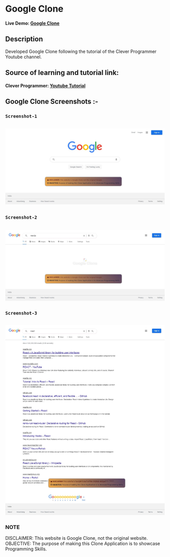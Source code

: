 # Google Clone

#### Live Demo: [Google Clone](https://cloneapp111.web.app/)

## Description

Developed Google Clone following the tutorial of the Clever Programmer Youtube channel.

## Source of learning and tutorial link:

#### Clever Programmer: [Youtube Tutorial](https://youtu.be/DAWWf7q8sqM?list=PL-J2q3Ga50oMQa1JdSJxYoZELwOJAXExP)

## Google Clone Screenshots :-

### `Screenshot-1`

## ![screenshot-1](https://github.com/DalpatRathore/Google-Clone-App/blob/main/screenshots/screenshot-1.jpg)

### `Screenshot-2`

## ![screenshot-2](https://github.com/DalpatRathore/Google-Clone-App/blob/main/screenshots/screenshot-2.jpg)

### `Screenshot-3`

## ![screenshot-3](https://github.com/DalpatRathore/Google-Clone-App/blob/main/screenshots/screenshot-3.jpg)

### NOTE

DISCLAIMER: This website is Google Clone, not the original website. <br/>
OBJECTIVE: The purpose of making this Clone Application is to showcase Programming Skills.

